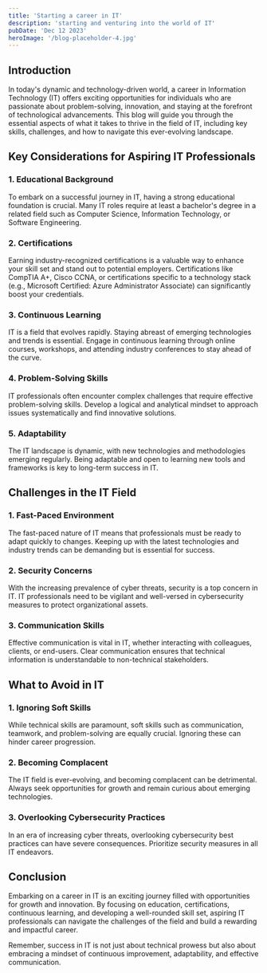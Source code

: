 ```yaml
---
title: 'Starting a career in IT'
description: 'starting and venturing into the world of IT'
pubDate: 'Dec 12 2023'
heroImage: '/blog-placeholder-4.jpg'
---
```

## Introduction
In today's dynamic and technology-driven world, a career in Information Technology (IT) offers exciting opportunities for individuals who are passionate about problem-solving, innovation, and staying at the forefront of technological advancements. This blog will guide you through the essential aspects of what it takes to thrive in the field of IT, including key skills, challenges, and how to navigate this ever-evolving landscape.

## **Key Considerations for Aspiring IT Professionals**

### 1. **Educational Background**
   To embark on a successful journey in IT, having a strong educational foundation is crucial. Many IT roles require at least a bachelor's degree in a related field such as Computer Science, Information Technology, or Software Engineering.

### 2. **Certifications**
   Earning industry-recognized certifications is a valuable way to enhance your skill set and stand out to potential employers. Certifications like CompTIA A+, Cisco CCNA, or certifications specific to a technology stack (e.g., Microsoft Certified: Azure Administrator Associate) can significantly boost your credentials.

### 3. **Continuous Learning**
   IT is a field that evolves rapidly. Staying abreast of emerging technologies and trends is essential. Engage in continuous learning through online courses, workshops, and attending industry conferences to stay ahead of the curve.

### 4. **Problem-Solving Skills**
   IT professionals often encounter complex challenges that require effective problem-solving skills. Develop a logical and analytical mindset to approach issues systematically and find innovative solutions.

### 5. **Adaptability**
   The IT landscape is dynamic, with new technologies and methodologies emerging regularly. Being adaptable and open to learning new tools and frameworks is key to long-term success in IT.

## **Challenges in the IT Field**

### 1. **Fast-Paced Environment**
   The fast-paced nature of IT means that professionals must be ready to adapt quickly to changes. Keeping up with the latest technologies and industry trends can be demanding but is essential for success.

### 2. **Security Concerns**
   With the increasing prevalence of cyber threats, security is a top concern in IT. IT professionals need to be vigilant and well-versed in cybersecurity measures to protect organizational assets.

### 3. **Communication Skills**
   Effective communication is vital in IT, whether interacting with colleagues, clients, or end-users. Clear communication ensures that technical information is understandable to non-technical stakeholders.

## **What to Avoid in IT**

### 1. **Ignoring Soft Skills**
   While technical skills are paramount, soft skills such as communication, teamwork, and problem-solving are equally crucial. Ignoring these can hinder career progression.

### 2. **Becoming Complacent**
   The IT field is ever-evolving, and becoming complacent can be detrimental. Always seek opportunities for growth and remain curious about emerging technologies.

### 3. **Overlooking Cybersecurity Practices**
   In an era of increasing cyber threats, overlooking cybersecurity best practices can have severe consequences. Prioritize security measures in all IT endeavors.

## **Conclusion**
Embarking on a career in IT is an exciting journey filled with opportunities for growth and innovation. By focusing on education, certifications, continuous learning, and developing a well-rounded skill set, aspiring IT professionals can navigate the challenges of the field and build a rewarding and impactful career.

Remember, success in IT is not just about technical prowess but also about embracing a mindset of continuous improvement, adaptability, and effective communication.
